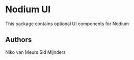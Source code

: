 # Nodium UI
This package contains optional UI components for Nodium

## Authors
Niko van Meurs
Sid Mijnders